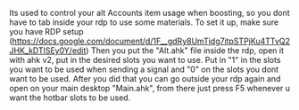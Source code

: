 Its used to control your alt Accounts item usage when boosting, so you dont have to tab inside your rdp to use some materials. To set it up, make sure you have RDP setup (https://docs.google.com/document/d/1F__gdRy8UmTjdg7itpSTPjKu4TTvQ2JHK_kDTlSEy0Y/edit)
Then you put the "Alt.ahk" file inside the rdp, open it with ahk v2, put in the desired slots you want to use. Put in "1" in the slots you want to be used when sending a signal and "0" on the slots you dont want to be used. After you did that you can go outside
your rdp again and open on your main desktop "Main.ahk", from there just press F5 whenever u want the hotbar slots to be used.
